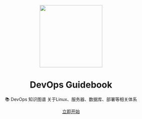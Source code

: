 <div align="center">
    <img width="200" src="http://img.mrsingsing.com/devops-icon.png">
</div>

<h1 align="center">DevOps Guidebook</h1>

<p align="center">📚 DevOps 知识图谱 关于Linux、服务器、数据库、部署等相关体系</p>

<div align="center"><a href="https://tsejx.github.io/devops-guidebook/" target="_blank">立即开始</a></div>

</div>
